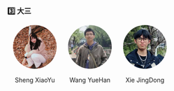 ### 3️⃣ 大三
<div style="display: flex; flex-wrap: wrap;">  
  <!-- 第一个人 -->  
  <div style="width: 25%; text-align: center;">  
    <img src="../../../images/7/本科/大三/沈笑宇.jpg" alt="闻智" style="border-radius: 50%; width: 100px; height: 100px;">  
    <p>Sheng XiaoYu</p> 
  </div>  
    
  <!-- 第二个人， -->  
  <div style="width: 25%; text-align: center;">  
    <img src="../../../images/7/本科/大三/王悦瀚.jpg" alt="曹艺译" style="border-radius: 50%; width: 100px; height: 100px;">  
    <p>Wang YueHan</p>    
  </div>  

  <div style="width: 25%; text-align: center;">  
    <img src="../../../images/7/本科/大三/谢璟栋.jpg" alt="宋研" style="border-radius: 50%; width: 100px; height: 100px;">  
    <p>Xie JingDong</p>  
  </div>
</div>